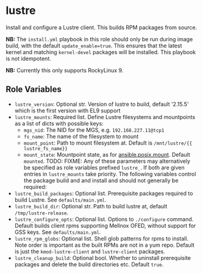 # lustre

Install and configure a Lustre client. This builds RPM packages from source.

**NB:** The `install.yml` playbook in this role should only be run during image build, with the default `update_enable=true`. This ensures that the latest kernel and matching
`kernel-devel` packages will be installed. This playbook is not idempotent.

**NB:** Currently this only supports RockyLinux 9.

## Role Variables

- `lustre_version`: Optional str. Version of lustre to build, default '2.15.5' which is the first version with EL9 support
- `lustre_mounts`: Required list. Define Lustre filesystems and mountpoints as a list of dicts with possible keys:
    - `mgs_nid`: The NID for the MGS, e.g. `192.168.227.11@tcp1`
    - `fs_name`: The name of the filesystem to mount
    - `mount_point`: Path to mount filesystem at. Default is `/mnt/lustre/{{ lustre_fs_name}}`
    - `mount_state`: Mountpoint state, as for [ansible.posix.mount](https://docs.ansible.com/ansible/latest/collections/ansible/posix/mount_module.html#parameter-state). Default `mounted`.
  TODO: FIXME: Any of these parameters may alternatively be specified as role variables prefixed `lustre_`. If both are given entries in `lustre_mounts` take priority.
The following variables control the package build and and install and should not generally be required:
- `lustre_build_packages`: Optional list. Prerequisite packages required to build Lustre. See `defaults/main.yml`.
- `lustre_build_dir`: Optional str. Path to build lustre at, default `/tmp/lustre-release`.
- `lustre_configure_opts`: Optional list. Options to `./configure` command. Default builds client rpms supporting Mellnox OFED, without support for GSS keys. See `defaults/main.yml`.
- `lustre_rpm_globs`: Optional list. Shell glob patterns for rpms to install. Note order is important as the built RPMs are not in a yum repo. Default is just the `kmod-lustre-client` and `lustre-client` packages.
- `lustre_cleanup_build`: Optional bool. Whether to uninstall prerequisite packages and delete the build directories etc. Default `true`.
